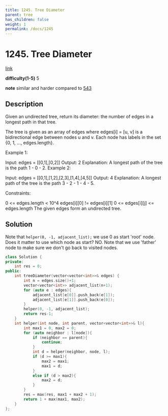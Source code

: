 ```yaml
---
title: 1245. Tree Diameter
parent: tree
has_children: false
weight: 1
permalink: /docs/1245
---
```

# 1245. Tree Diameter
[link](https://leetcode.com/problems/tree-diameter/)

**difficulty(1-5)**
5

**note**
similar and harder compared to [543](/docs/543)

## Description
Given an undirected tree, return its diameter: the number of edges in a longest path in that tree.

The tree is given as an array of edges where edges[i] = [u, v] is a bidirectional edge between nodes u and v.  Each node has labels in the set {0, 1, ..., edges.length}.

 

Example 1:



Input: edges = [[0,1],[0,2]]
Output: 2
Explanation: 
A longest path of the tree is the path 1 - 0 - 2.
Example 2:



Input: edges = [[0,1],[1,2],[2,3],[1,4],[4,5]]
Output: 4
Explanation: 
A longest path of the tree is the path 3 - 2 - 1 - 4 - 5.
 

Constraints:

0 <= edges.length < 10^4
edges[i][0] != edges[i][1]
0 <= edges[i][j] <= edges.length
The given edges form an undirected tree.

## Solution
Note that `helper(0, -1, adjacent_list);` we use 0 as start 'root' node. Does it matter to use which node as start? NO. 
Note that we use 'father' node to make sure we don't go back to visited nodes. 

```c++
class Solution {
private:
    int res = 0;
public:
    int treeDiameter(vector<vector<int>>& edges) {
        int n = edges.size()+1;
        vector<vector<int>> adjacent_list(n+1);
        for (auto e : edges){
            adjacent_list[e[0]].push_back(e[1]);
            adjacent_list[e[1]].push_back(e[0]);
        }
        helper(0, -1, adjacent_list);
        return res-1;
    }
    int helper(int node, int parent, vector<vector<int>>& l){
        int max1 = 0, max2 = 0;
        for (auto neighbor : l[node]){
            if (neighbor == parent){
                continue;
            }
            int d = helper(neighbor, node, l);
            if (d >= max1){
                max2 = max1; 
                max1 = d;
            }
            else if (d > max2){
                max2 = d;
            }            
        }
        res = max(res, max1 + max2 + 1);
        return 1 + max(max1, max2);
    }
};
```